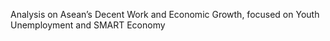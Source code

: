 Analysis on Asean’s Decent Work and Economic Growth, focused  on Youth Unemployment and SMART Economy
